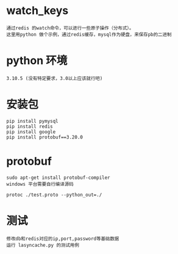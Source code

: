 # watch_keys
    通过redis 的watch命令，可以进行一些原子操作（分布式）。
    这里用python 做个示例，通过redis缓存，mysql作为硬盘，来保存pb的二进制

# python 环境
    3.10.5 (没有特定要求，3.0以上应该就行吧)

# 安装包
    pip install pymysql 
    pip install redis 
    pip install google 
    pip install protobuf==3.20.0 

# protobuf
    sudo apt-get install protobuf-compiler
    windows 平台需要自行编译源码

    protoc ./test.proto --python_out=./

# 测试
    修改db和redis对应的ip,port,password等基础数据
    运行 lasyncache.py 的测试用例